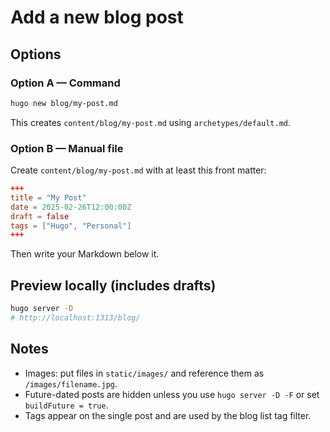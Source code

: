 # Add a new blog post

## Options

### Option A — Command

```bash
hugo new blog/my-post.md
```

This creates `content/blog/my-post.md` using `archetypes/default.md`.

### Option B — Manual file

Create `content/blog/my-post.md` with at least this front matter:

```toml
+++
title = "My Post"
date = 2025-02-26T12:00:00Z
draft = false
tags = ["Hugo", "Personal"]
+++
```

Then write your Markdown below it.

## Preview locally (includes drafts)

```bash
hugo server -D
# http://localhost:1313/blog/
```

## Notes

- Images: put files in `static/images/` and reference them as `/images/filename.jpg`.
- Future-dated posts are hidden unless you use `hugo server -D -F` or set `buildFuture = true`.
- Tags appear on the single post and are used by the blog list tag filter.
